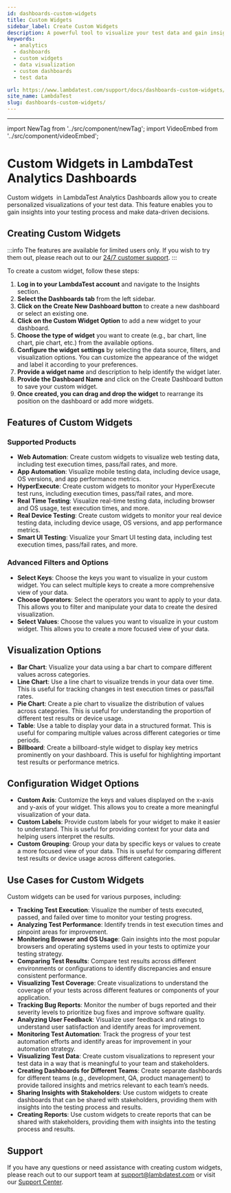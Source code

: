 ```yaml
---
id: dashboards-custom-widgets
title: Custom Widgets
sidebar_label: Create Custom Widgets
description: A powerful tool to visualize your test data and gain insights into your testing process.
keywords:
  - analytics
  - dashboards
  - custom widgets
  - data visualization
  - custom dashboards
  - test data

url: https://www.lambdatest.com/support/docs/dashboards-custom-widgets/
site_name: LambdaTest
slug: dashboards-custom-widgets/
---
```


<script type="application/ld+json"
      dangerouslySetInnerHTML={{ __html: JSON.stringify({
       "@context": "https://schema.org",
        "@type": "BreadcrumbList",
        "itemListElement": [{
          "@type": "ListItem",
          "position": 1,
          "name": "Home",
          "item": "https://www.lambdatest.com"
        },{
          "@type": "ListItem",
          "position": 2,
          "name": "Support",
          "item": "https://www.lambdatest.com/support/docs/"
        },{
          "@type": "ListItem",
          "position": 3,
          "name": "Linear App Integration",
          "item": "https://www.lambdatest.com/support/docs/dashboards-custom-widgets/"
        }]
      })
    }}
></script>

---

import NewTag from '../src/component/newTag';
import VideoEmbed from '../src/component/videoEmbed';

# Custom Widgets in LambdaTest Analytics Dashboards

Custom widgets <NewTag value="BETA" bgColor="#ffec02" color="#000" /> &nbsp;in LambdaTest Analytics Dashboards allow you to create personalized visualizations of your test data. This feature enables you to gain insights into your testing process and make data-driven decisions.

<VideoEmbed 
  src="https://share.synthesia.io/embeds/videos/206929f2-2dcc-41b5-96c8-1b771095fb8a" 
  title="Exploring Custom Widgets for Dashboards in Lambdatest Insights"
/>

## Creating Custom Widgets

:::info
The <NewTag value="BETA" bgColor="#ffec02" color="#000" /> features are available for limited users only. If you wish to try them out, please reach out to our [24/7 customer support](mailto:support@lambdatest.com).
:::

To create a custom widget, follow these steps:
1. **Log in to your LambdaTest account** and navigate to the Insights section.
2. **Select the Dashboards tab** from the left sidebar.
3. **Click on the Create New Dashboard button** to create a new dashboard or select an existing one.
4. **Click on the Custom Widget Option** to add a new widget to your dashboard.
5. **Choose the type of widget** you want to create (e.g., bar chart, line chart, pie chart, etc.) from the available options.
6. **Configure the widget settings** by selecting the data source, filters, and visualization options. You can customize the appearance of the widget and label it according to your preferences.
7. **Provide a widget name** and description to help identify the widget later.
8. **Provide the Dashboard Name** and click on the Create Dashboard button to save your custom widget.
9. **Once created, you can drag and drop the widget** to rearrange its position on the dashboard or add more widgets.



## Features of Custom Widgets

### Supported Products 

- **Web Automation**: Create custom widgets to visualize web testing data, including test execution times, pass/fail rates, and more.
- **App Automation**: Visualize mobile testing data, including device usage, OS versions, and app performance metrics.
- **HyperExecute**: Create custom widgets to monitor your HyperExecute test runs, including execution times, pass/fail rates, and more.
- **Real Time Testing**: Visualize real-time testing data, including browser and OS usage, test execution times, and more.
- **Real Device Testing**: Create custom widgets to monitor your real device testing data, including device usage, OS versions, and app performance metrics.
- **Smart UI Testing**: Visualize your Smart UI testing data, including test execution times, pass/fail rates, and more.

### Advanced Filters and Options

- **Select Keys**: Choose the keys you want to visualize in your custom widget. You can select multiple keys to create a more comprehensive view of your data.
- **Choose Operators**: Select the operators you want to apply to your data. This allows you to filter and manipulate your data to create the desired visualization.
- **Select Values**: Choose the values you want to visualize in your custom widget. This allows you to create a more focused view of your data.

## Visualization Options

- **Bar Chart**: Visualize your data using a bar chart to compare different values across categories.
- **Line Chart**: Use a line chart to visualize trends in your data over time. This is useful for tracking changes in test execution times or pass/fail rates.
- **Pie Chart**: Create a pie chart to visualize the distribution of values across categories. This is useful for understanding the proportion of different test results or device usage.
- **Table**: Use a table to display your data in a structured format. This is useful for comparing multiple values across different categories or time periods.
- **Billboard**: Create a billboard-style widget to display key metrics prominently on your dashboard. This is useful for highlighting important test results or performance metrics.

## Configuration Widget Options

- **Custom Axis**: Customize the keys and values displayed on the x-axis and y-axis of your widget. This allows you to create a more meaningful visualization of your data.
- **Custom Labels**: Provide custom labels for your widget to make it easier to understand. This is useful for providing context for your data and helping users interpret the results.
- **Custom Grouping**: Group your data by specific keys or values to create a more focused view of your data. This is useful for comparing different test results or device usage across different categories.


## Use Cases for Custom Widgets

Custom widgets can be used for various purposes, including:
- **Tracking Test Execution**: Visualize the number of tests executed, passed, and failed over time to monitor your testing progress.
- **Analyzing Test Performance**: Identify trends in test execution times and pinpoint areas for improvement.
- **Monitoring Browser and OS Usage**: Gain insights into the most popular browsers and operating systems used in your tests to optimize your testing strategy.
- **Comparing Test Results**: Compare test results across different environments or configurations to identify discrepancies and ensure consistent performance.
- **Visualizing Test Coverage**: Create visualizations to understand the coverage of your tests across different features or components of your application.
- **Tracking Bug Reports**: Monitor the number of bugs reported and their severity levels to prioritize bug fixes and improve software quality.
- **Analyzing User Feedback**: Visualize user feedback and ratings to understand user satisfaction and identify areas for improvement.
- **Monitoring Test Automation**: Track the progress of your test automation efforts and identify areas for improvement in your automation strategy.
- **Visualizing Test Data**: Create custom visualizations to represent your test data in a way that is meaningful to your team and stakeholders.
- **Creating Dashboards for Different Teams**: Create separate dashboards for different teams (e.g., development, QA, product management) to provide tailored insights and metrics relevant to each team’s needs.
- **Sharing Insights with Stakeholders**: Use custom widgets to create dashboards that can be shared with stakeholders, providing them with insights into the testing process and results.
- **Creating Reports**: Use custom widgets to create reports that can be shared with stakeholders, providing them with insights into the testing process and results.

## Support

If you have any questions or need assistance with creating custom widgets, please reach out to our support team at [support@lambdatest.com](mailto:support@lambdatest.com) or visit our [Support Center](https://www.lambdatest.com/support/).

